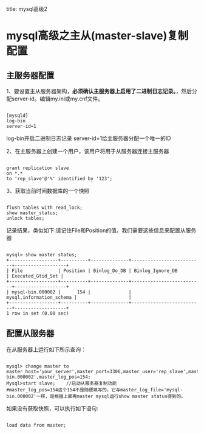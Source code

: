 title: mysql高级2 

#  mysql高级之主从(master-slave)复制配置 
##  主服务器配置 
1、要设置主从服务器架构，**必须确认主服务器上启用了二进制日志记录。**，然后分配server-id。编辑my.ini或my.cnf文件。
```

[mysqld]
log-bin
server-id=1

```
log-bin开启二进制日志记录
server-id=1给主服务器分配一个唯一的ID

2、在主服务器上创建一个用户，该用户将用于从服务器连接主服务器
```

grant replication slave 
on *.*
to 'rep_slave'@'%' identified by '123';

```

3、获取当前时间数据库的一个快照
```

flush tables with read_lock;
show master_status;
unlock tables;

```
记录结果，类似如下:请记住File和Position的值。我们需要这些信息来配置从服务器
```

mysql> show master status;
+------------------+----------+--------------+--------------------------+-------------------+
| File             | Position | Binlog_Do_DB | Binlog_Ignore_DB         | Executed_Gtid_Set |
+------------------+----------+--------------+--------------------------+-------------------+
| mysql-bin.000002 |      154 |              | mysql,information_schema |                   |
+------------------+----------+--------------+--------------------------+-------------------+
1 row in set (0.00 sec)

```
##  配置从服务器 
在从服务器上运行如下所示查询：
```

mysql> change master to master_host='your_server',master_port=3306,master_user='rep_slave',master_password='123',master_log_file='mysql-bin.000002',master_log_pos=154;
Mysql>start slave;    //启动从服务器复制功能
#master_log_pos=154这个154不是随便填写的，它与master_log_file='mysql-bin.000002'一样，是根据上面再master mysql运行show master status得到的。

```
如果没有获取快照，可以执行如下语句:
```

load data from master;

```